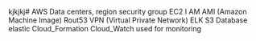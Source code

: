 kjkjkj# AWS
Data centers, region
security group
EC2
I AM
AMI (Amazon Machine Image)
Rout53
VPN (Virtual Private Network) 
ELK 
S3 Database
elastic 
Cloud_Formation 
Cloud_Watch used for monitoring
